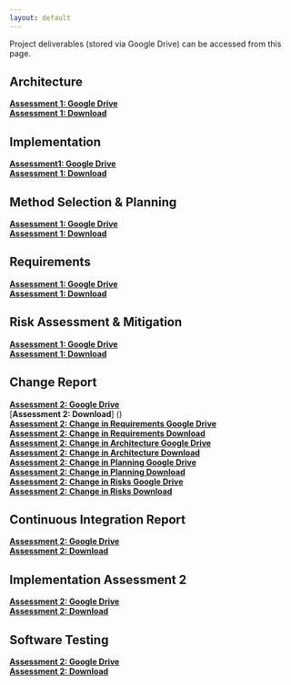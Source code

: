 ```yaml
---
layout: default
---
```


Project deliverables (stored via Google Drive) can be accessed from this page.

## Architecture
[**Assessment 1: Google Drive**](https://docs.google.com/document/d/10kyqKmQQVBDqhkHjDyKloCuUa5b82Wrw9UfeoonIUg8/edit?usp=sharing)
<br/>
[**Assessment 1: Download**](https://github.com/engteam14/engteam14.github.io/raw/f40e8df41174ce3faadce898dd6834dbcb749e4d/documents/Arch1.pdf)

## Implementation
[**Assessment1: Google Drive**](https://docs.google.com/document/d/1AUAhWu8TqiUZK2qrkWTcL4eV-Nd0Bu8LmQghCttd_Xo/edit?usp=sharing)
<br/>
[**Assessment 1: Download**](https://github.com/engteam14/engteam14.github.io/raw/f40e8df41174ce3faadce898dd6834dbcb749e4d/documents/Impl1.pdf)

## Method Selection & Planning
[**Assessment 1: Google Drive**](https://docs.google.com/document/d/1XdelXPw88TcafNfJxTGs0KAsUC0EblT-BB0x6sdn55c/edit?usp=sharing)
<br/>
[**Assessment 1: Download**](https://github.com/engteam14/engteam14.github.io/raw/f40e8df41174ce3faadce898dd6834dbcb749e4d/documents/Plan1.pdf)

## Requirements
[**Assessment 1: Google Drive**](https://docs.google.com/document/d/13GlK4wCvjJlKnqMn3xtqKxfUaOEw5YWI_mDRvUcnJkE/edit?usp=sharing)
<br/>
[**Assessment 1: Download**](https://github.com/engteam14/engteam14.github.io/raw/f40e8df41174ce3faadce898dd6834dbcb749e4d/documents/Req1.pdf)

## Risk Assessment & Mitigation
[**Assessment 1: Google Drive**](https://docs.google.com/document/d/1zc3OmeaVdQnQn8reW7_z3JdfUi8eMfuyZshB9YQMZJs/edit?usp=sharing)
<br/>
[**Assessment 1: Download**](https://github.com/engteam14/engteam14.github.io/raw/f40e8df41174ce3faadce898dd6834dbcb749e4d/documents/Risk1.pdf)

## Change Report
[**Assessment 2: Google Drive**](https://docs.google.com/document/d/10-GnY2AUrXh3mXj6YEgZ6ez0DC8F-vV_TZaoeQG7ozg/edit?usp=sharing)
<br/>
[**Assessment 2: Download**]
()
<br/>
[**Assessment 2: Change in Requirements Google Drive**](https://docs.google.com/document/d/1U32vQWgaPXttrebdofw7Gr2_Vjy8PC9FQyPILvRkhfg/edit?usp=sharing)
<br/>
[**Assessment 2: Change in Requirements Download**](https://github.com/KeiraL11/Team12Website/blob/8c28c41afec0393fa70696fe9dec489236a31f9a/documents/Req1A2.pdf)
<br/>
[**Assessment 2: Change in Architecture Google Drive**](https://docs.google.com/document/d/16eiyZktg_zVBDlaH-orq-R1kQpcP0YBq7loDAX_8e2g/edit?usp=sharing)
<br/>
[**Assessment 2: Change in Architecture Download**](https://github.com/KeiraL11/Team12Website/blob/8c28c41afec0393fa70696fe9dec489236a31f9a/documents/Arch1A2.pdf)
<br/>
[**Assessment 2: Change in Planning Google Drive**](https://docs.google.com/document/d/1jkyl2TwQewOl9ZMQSb800WdmLhNnw8YndAKwmI6VKmA/edit?usp=sharing)
<br/>
[**Assessment 2: Change in Planning Download**]()
<br/>
[**Assessment 2: Change in Risks Google Drive**](https://docs.google.com/document/d/1lY9zUe-3LsdFkemnKGmzb4QPmbtBb94ghOtmsk-__04/edit?usp=sharing)
<br/>
[**Assessment 2: Change in Risks Download**](https://github.com/KeiraL11/Team12Website/blob/8c28c41afec0393fa70696fe9dec489236a31f9a/documents/Risk1A2.pdf)

## Continuous Integration Report
[**Assessment 2: Google Drive**](https://docs.google.com/document/d/1VCWv_6vDUpdc_eBjHz6ll6CbO3WYEnCeaiGE-V3Eqo8/edit?usp=sharing)
<br/>
[**Assessment 2: Download**]()

## Implementation Assessment 2
[**Assessment 2: Google Drive**](https://docs.google.com/document/d/1rmLNaD8Q9RFDmxAtluboDJWJzveTL3JnYtm6CJAkjk0/edit?usp=sharing)
<br/>
[**Assessment 2: Download**]()

## Software Testing
[**Assessment 2: Google Drive**](https://docs.google.com/document/d/1kWOncVvD7jGW72l4fq39eWyiU89QMjVcr2yrVcsNm8A/edit?usp=sharing)
<br/>
[**Assessment 2: Download**]()
